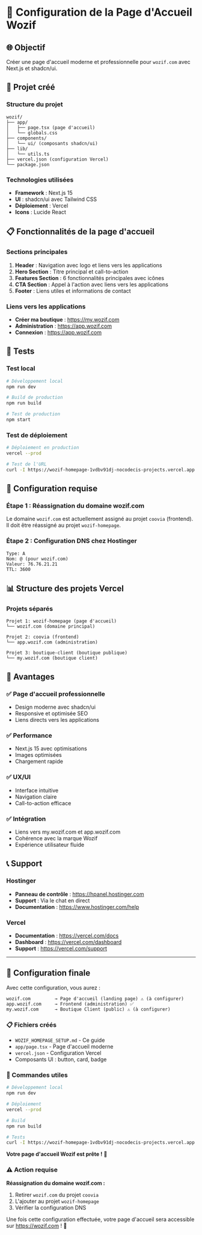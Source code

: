 # 🎯 Configuration de la Page d'Accueil Wozif

## 🌐 Objectif

Créer une page d'accueil moderne et professionnelle pour `wozif.com` avec Next.js et shadcn/ui.

## 🚀 Projet créé

### Structure du projet
```
wozif/
├── app/
│   ├── page.tsx (page d'accueil)
│   └── globals.css
├── components/
│   └── ui/ (composants shadcn/ui)
├── lib/
│   └── utils.ts
├── vercel.json (configuration Vercel)
└── package.json
```

### Technologies utilisées
- **Framework** : Next.js 15
- **UI** : shadcn/ui avec Tailwind CSS
- **Déploiement** : Vercel
- **Icons** : Lucide React

## 📋 Fonctionnalités de la page d'accueil

### Sections principales
1. **Header** : Navigation avec logo et liens vers les applications
2. **Hero Section** : Titre principal et call-to-action
3. **Features Section** : 6 fonctionnalités principales avec icônes
4. **CTA Section** : Appel à l'action avec liens vers les applications
5. **Footer** : Liens utiles et informations de contact

### Liens vers les applications
- **Créer ma boutique** : https://my.wozif.com
- **Administration** : https://app.wozif.com
- **Connexion** : https://app.wozif.com

## 🧪 Tests

### Test local
```bash
# Développement local
npm run dev

# Build de production
npm run build

# Test de production
npm start
```

### Test de déploiement
```bash
# Déploiement en production
vercel --prod

# Test de l'URL
curl -I https://wozif-homepage-1vdbv91dj-nocodecis-projects.vercel.app
```

## 🔧 Configuration requise

### Étape 1 : Réassignation du domaine wozif.com
Le domaine `wozif.com` est actuellement assigné au projet `coovia` (frontend). Il doit être réassigné au projet `wozif-homepage`.

### Étape 2 : Configuration DNS chez Hostinger
```
Type: A
Nom: @ (pour wozif.com)
Valeur: 76.76.21.21
TTL: 3600
```

## 📊 Structure des projets Vercel

### Projets séparés
```
Projet 1: wozif-homepage (page d'accueil)
└── wozif.com (domaine principal)

Projet 2: coovia (frontend)
└── app.wozif.com (administration)

Projet 3: boutique-client (boutique publique)
└── my.wozif.com (boutique client)
```

## 🎯 Avantages

### ✅ Page d'accueil professionnelle
- Design moderne avec shadcn/ui
- Responsive et optimisée SEO
- Liens directs vers les applications

### ✅ Performance
- Next.js 15 avec optimisations
- Images optimisées
- Chargement rapide

### ✅ UX/UI
- Interface intuitive
- Navigation claire
- Call-to-action efficace

### ✅ Intégration
- Liens vers my.wozif.com et app.wozif.com
- Cohérence avec la marque Wozif
- Expérience utilisateur fluide

## 📞 Support

### Hostinger
- **Panneau de contrôle** : https://hpanel.hostinger.com
- **Support** : Via le chat en direct
- **Documentation** : https://www.hostinger.com/help

### Vercel
- **Documentation** : https://vercel.com/docs
- **Dashboard** : https://vercel.com/dashboard
- **Support** : https://vercel.com/support

---

## 🎊 Configuration finale

Avec cette configuration, vous aurez :

```
wozif.com         → Page d'accueil (landing page) ⚠️ (à configurer)
app.wozif.com     → Frontend (administration) ✅
my.wozif.com      → Boutique Client (public) ⚠️ (à configurer)
```

### 📋 Fichiers créés
- `WOZIF_HOMEPAGE_SETUP.md` - Ce guide
- `app/page.tsx` - Page d'accueil moderne
- `vercel.json` - Configuration Vercel
- Composants UI : button, card, badge

### 🚀 Commandes utiles
```bash
# Développement local
npm run dev

# Déploiement
vercel --prod

# Build
npm run build

# Tests
curl -I https://wozif-homepage-1vdbv91dj-nocodecis-projects.vercel.app
```

**Votre page d'accueil Wozif est prête !** 🚀

### ⚠️ Action requise

**Réassignation du domaine wozif.com :**
1. Retirer `wozif.com` du projet `coovia`
2. L'ajouter au projet `wozif-homepage`
3. Vérifier la configuration DNS

Une fois cette configuration effectuée, votre page d'accueil sera accessible sur https://wozif.com ! 🎉
